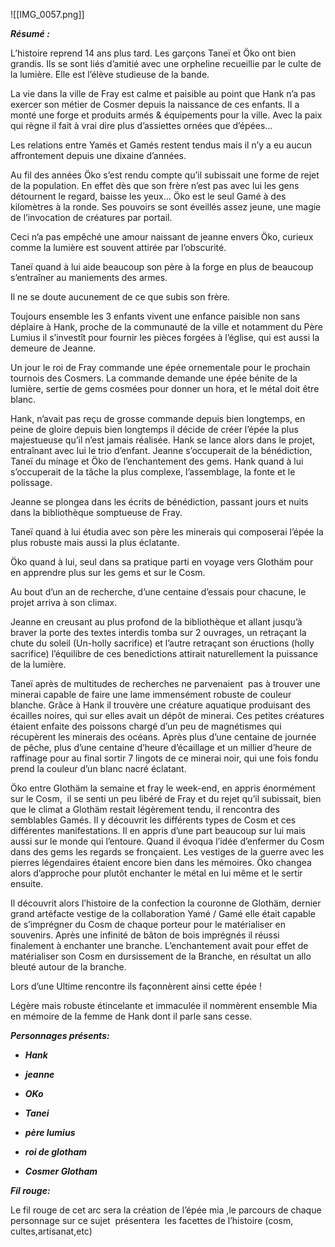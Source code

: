 ![[IMG_0057.png]]

**_Résumé :_**

L’histoire reprend 14 ans plus tard. Les garçons Taneï et Öko ont bien grandis. Ils se sont liés d’amitié avec une orpheline recueillie par le culte de la lumière. Elle est l’élève studieuse de la bande.

La vie dans la ville de Fray est calme et paisible au point que Hank n’a pas exercer son métier de Cosmer depuis la naissance de ces enfants. Il a monté une forge et produits armés & équipements pour la ville. Avec la paix qui règne il fait à vrai dire plus d’assiettes ornées que d’épées...

  

Les relations entre Yamés et Gamés restent tendus mais il n’y a eu aucun affrontement depuis une dixaine d’années.

  

Au fil des années Öko s’est rendu compte qu’il subissait une forme de rejet de la population. En effet dès que son frère n’est pas avec lui les gens détournent le regard, baisse les yeux... Öko est le seul Gamé à des kilomètres à la ronde. Ses pouvoirs se sont éveillés assez jeune, une magie de l’invocation de créatures par portail.

  

Ceci n’a pas empêché une amour naissant de jeanne envers Öko, curieux comme la lumière est souvent attirée par l’obscurité.

  

Taneï quand à lui aide beaucoup son père à la forge en plus de beaucoup s’entraîner au maniements des armes.

Il ne se doute aucunement de ce que subis son frère.

  

Toujours ensemble les 3 enfants vivent une enfance paisible non sans déplaire à Hank, proche de la communauté de la ville et notamment du Père Lumius il s’investît pour fournir les pièces forgées à l’église, qui est aussi la demeure de Jeanne.

  

Un jour le roi de Fray commande une épée ornementale pour le prochain tournois des Cosmers. La commande demande une épée bénite de la lumière, sertie de gems cosmées pour donner un hora, et le métal doit être blanc.

Hank, n’avait pas reçu de grosse commande depuis bien longtemps, en peine de gloire depuis bien longtemps il décide de créer l’épée la plus majestueuse qu’il n’est jamais réalisée. Hank se lance alors dans le projet, entraînant avec lui le trio d’enfant. Jeanne s’occuperait de la bénédiction, Taneï du minage et Öko de l’enchantement des gems. Hank quand à lui s’occuperait de la tâche la plus complexe, l’assemblage, la fonte et le polissage.

Jeanne se plongea dans les écrits de bénédiction, passant jours et nuits dans la bibliothèque somptueuse de Fray.

Taneï quand à lui étudia avec son père les minerais qui composerai l’épée la plus robuste mais aussi la plus éclatante.

Öko quand à lui, seul dans sa pratique parti en voyage vers Glothäm pour en apprendre plus sur les gems et sur le Cosm.

Au bout d’un an de recherche, d’une centaine d’essais pour chacune, le projet arriva à son climax.

Jeanne en creusant au plus profond de la bibliothèque et allant jusqu’à braver la porte des textes interdis tomba sur 2 ouvrages, un retraçant la chute du soleil (Un-holly sacrifice) et l’autre retraçant son éructions (holly sacrifice) l’équilibre de ces benedictions attirait naturellement la puissance de la lumière.

Taneï après de multitudes de recherches ne parvenaient  pas à trouver une minerai capable de faire une lame immensément robuste de couleur blanche. Grâce à Hank il trouvère une créature aquatique produisant des écailles noires, qui sur elles avait un dépôt de minerai. Ces petites créatures étaient enfaite des poissons chargé d’un peu de magnétismes qui récupèrent les minerais des océans. Après plus d’une centaine de journée de pêche, plus d’une centaine d’heure d’écaillage et un millier d’heure de raffinage pour au final sortir 7 lingots de ce minerai noir, qui une fois fondu prend la couleur d’un blanc nacré éclatant.

Öko entre Glothäm la semaine et fray le week-end, en appris énormément sur le Cosm,  il se senti un peu libéré de Fray et du rejet qu’il subissait, bien que le climat a Glothäm restait légèrement tendu, il rencontra des semblables Gamés. Il y découvrit les différents types de Cosm et ces différentes manifestations. Il en appris d’une part beaucoup sur lui mais aussi sur le monde qui l’entoure. Quand il évoqua l’idée d’enfermer du Cosm dans des gems les regards se fronçaient. Les vestiges de la guerre avec les pierres légendaires étaient encore bien dans les mémoires. Öko changea alors d’approche pour plutôt enchanter le métal en lui même et le sertir ensuite.

Il découvrit alors l’histoire de la confection la couronne de Glothäm, dernier grand artéfacte vestige de la collaboration Yamé / Gamé elle était capable de s’imprégner du Cosm de chaque porteur pour le matérialiser en souvenirs. Après une infinité de bâton de bois imprégnés il réussi finalement à enchanter une branche. L’enchantement avait pour effet de matérialiser son Cosm en dursissement de la Branche, en résultat un allo bleuté autour de la branche.

Lors d’une Ultime rencontre ils façonnèrent ainsi cette épée !

Légère mais robuste étincelante et immaculée il nommèrent ensemble Mia en mémoire de la femme de Hank dont il parle sans cesse.

**_Personnages présents:_**

- **_Hank_**
    
- **_jeanne_**
    
- **_OKo_**
    
- **_Tanei_**
    
- **_père lumius_**
    
- **_roi de glotham_**
    
- **_Cosmer Glotham_**
    

**_Fil rouge:_**

Le fil rouge de cet arc sera la création de l’épée mia ,le parcours de chaque personnage sur ce sujet  présentera  les facettes de l’histoire (cosm, cultes,artisanat,etc)